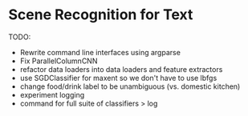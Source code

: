 # Scene Recognition for Text

TODO:
- Rewrite command line interfaces using argparse
- Fix ParallelColumnCNN
- refactor data loaders into data loaders and feature extractors
- use SGDClassifier for maxent so we don't have to use lbfgs
- change food/drink label to be unambiguous (vs. domestic kitchen)
- experiment logging
- command for full suite of classifiers > log
